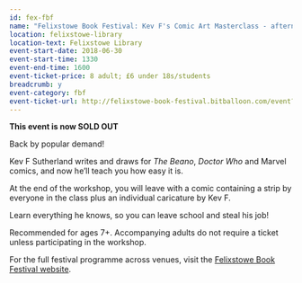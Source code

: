 ```yaml
---
id: fex-fbf
name: "Felixstowe Book Festival: Kev F's Comic Art Masterclass - afternoon session - SOLD OUT"
location: felixstowe-library
location-text: Felixstowe Library
event-start-date: 2018-06-30
event-start-time: 1330
event-end-time: 1600
event-ticket-price: 8 adult; £6 under 18s/students
breadcrumb: y
event-category: fbf
event-ticket-url: http://felixstowe-book-festival.bitballoon.com/event?event=150136
---
```


**This event is now SOLD OUT**

Back by popular demand!

Kev F Sutherland writes and draws for <cite>The Beano</cite>, <cite>Doctor Who</cite> and Marvel comics, and now he’ll teach you how easy it is.

At the end of the workshop, you will leave with a comic containing a strip by everyone in the class plus an individual caricature by Kev F.

Learn everything he knows, so you can leave school and steal his job!

Recommended for ages 7+. Accompanying adults do not require a ticket unless participating in the workshop.

For the full festival programme across venues, visit the [Felixstowe Book Festival website](https://felixstowebookfestival.co.uk/).
